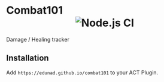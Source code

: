 # Combat101⠀⠀⠀⠀⠀⠀⠀⠀⠀⠀⠀⠀⠀⠀⠀⠀⠀⠀⠀⠀⠀⠀⠀⠀⠀⠀![Node.js CI](https://github.com/edunad/combat101/workflows/Node.js%20CI/badge.svg?branch=dev)
Damage / Healing tracker

## Installation
Add `https://edunad.github.io/combat101` to your ACT Plugin.
